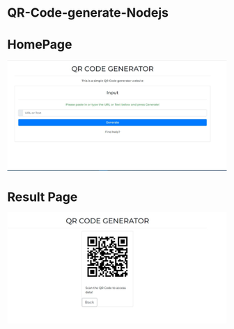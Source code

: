 # QR-Code-generate-Nodejs
# HomePage
<img src="https://raw.githubusercontent.com/AnilNITT/QR-Code-generate-Nodejs/master/qr.jpg"/>

# Result Page
<img src="https://raw.githubusercontent.com/AnilNITT/QR-Code-generate-Nodejs/master/qr1.jpg"/>
